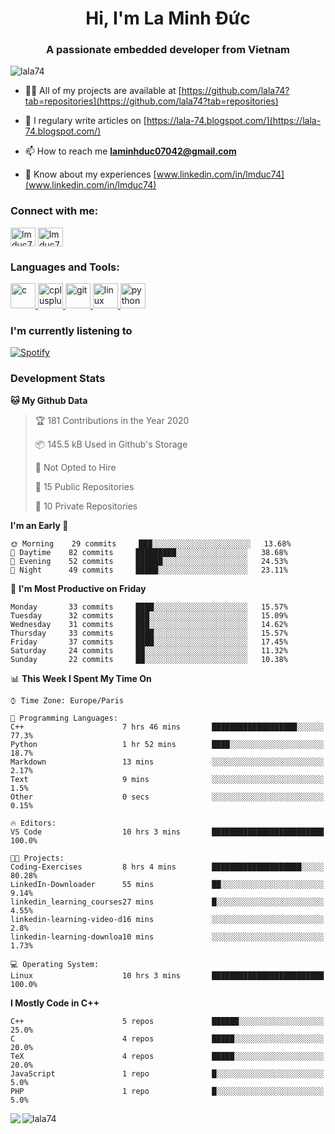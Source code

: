 <h1 align="center">Hi, I'm La Minh Đức</h1>
<h3 align="center">A passionate embedded developer from Vietnam</h3>

<p align="left"> <img src="https://komarev.com/ghpvc/?username=lala74&label=Profile%20views&color=0e75b6&style=flat"
                alt="lala74" /> </p>

- 👨‍💻 All of my projects are available at
[https://github.com/lala74?tab=repositories](https://github.com/lala74?tab=repositories)

- 📝 I regulary write articles on [https://lala-74.blogspot.com/](https://lala-74.blogspot.com/)

- 📫 How to reach me **laminhduc07042@gmail.com**

- 📄 Know about my experiences [www.linkedin.com/in/lmduc74](www.linkedin.com/in/lmduc74)

### Connect with me:
<p align="left">
        <a href="https://linkedin.com/in/lmduc74" target="blank"><img align="center"
                        src="https://cdn.jsdelivr.net/npm/simple-icons@3.0.1/icons/linkedin.svg" alt="lmduc74"
                        height="30" width="40" /></a>
        <a href="https://fb.com/lmduc74" target="blank"><img align="center"
                        src="https://cdn.jsdelivr.net/npm/simple-icons@3.0.1/icons/facebook.svg" alt="lmduc74"
                        height="30" width="40" /></a>
</p>

### Languages and Tools:
<p align="left"> <a href="https://www.cprogramming.com/" target="_blank"> <img
                        src="https://devicons.github.io/devicon/devicon.git/icons/c/c-original.svg" alt="c" width="40"
                        height="40" /> </a> <a href="https://www.w3schools.com/cpp/" target="_blank"> <img
                        src="https://devicons.github.io/devicon/devicon.git/icons/cplusplus/cplusplus-original.svg"
                        alt="cplusplus" width="40" height="40" /> </a> <a href="https://git-scm.com/" target="_blank">
                <img src="https://www.vectorlogo.zone/logos/git-scm/git-scm-icon.svg" alt="git" width="40"
                        height="40" /> </a> <a href="https://www.linux.org/" target="_blank"> <img
                        src="https://devicons.github.io/devicon/devicon.git/icons/linux/linux-original.svg" alt="linux"
                        width="40" height="40" /> </a> <a href="https://www.python.org" target="_blank"> <img
                        src="https://devicons.github.io/devicon/devicon.git/icons/python/python-original.svg"
                        alt="python" width="40" height="40" /> </a> </p>

### I'm currently listening to
[![Spotify](https://spotify-playing-git-master.lala74.vercel.app/api/spotify)](https://open.spotify.com/user/nrjaez36fdyqfexa07wju067g)


### Development Stats
<!--START_SECTION:waka-->
**🐱 My Github Data** 

> 🏆 181 Contributions in the Year 2020
 > 
> 📦 145.5 kB Used in Github's Storage 
 > 
> 🚫 Not Opted to Hire
 > 
> 📜 15 Public Repositories 
 > 
> 🔑 10 Private Repositories  
 > 
**I'm an Early 🐤** 

```text
🌞 Morning    29 commits     ███░░░░░░░░░░░░░░░░░░░░░░   13.68% 
🌆 Daytime    82 commits     █████████░░░░░░░░░░░░░░░░   38.68% 
🌃 Evening    52 commits     ██████░░░░░░░░░░░░░░░░░░░   24.53% 
🌙 Night      49 commits     █████░░░░░░░░░░░░░░░░░░░░   23.11%

```
📅 **I'm Most Productive on Friday** 

```text
Monday       33 commits     ████░░░░░░░░░░░░░░░░░░░░░   15.57% 
Tuesday      32 commits     ███░░░░░░░░░░░░░░░░░░░░░░   15.09% 
Wednesday    31 commits     ███░░░░░░░░░░░░░░░░░░░░░░   14.62% 
Thursday     33 commits     ████░░░░░░░░░░░░░░░░░░░░░   15.57% 
Friday       37 commits     ████░░░░░░░░░░░░░░░░░░░░░   17.45% 
Saturday     24 commits     ██░░░░░░░░░░░░░░░░░░░░░░░   11.32% 
Sunday       22 commits     ██░░░░░░░░░░░░░░░░░░░░░░░   10.38%

```


📊 **This Week I Spent My Time On** 

```text
⌚︎ Time Zone: Europe/Paris

💬 Programming Languages: 
C++                      7 hrs 46 mins       ███████████████████░░░░░░   77.3% 
Python                   1 hr 52 mins        ████░░░░░░░░░░░░░░░░░░░░░   18.7% 
Markdown                 13 mins             ░░░░░░░░░░░░░░░░░░░░░░░░░   2.17% 
Text                     9 mins              ░░░░░░░░░░░░░░░░░░░░░░░░░   1.5% 
Other                    0 secs              ░░░░░░░░░░░░░░░░░░░░░░░░░   0.15%

🔥 Editors: 
VS Code                  10 hrs 3 mins       █████████████████████████   100.0%

🐱‍💻 Projects: 
Coding-Exercises         8 hrs 4 mins        ████████████████████░░░░░   80.28% 
LinkedIn-Downloader      55 mins             ██░░░░░░░░░░░░░░░░░░░░░░░   9.14% 
linkedin_learning_courses27 mins             █░░░░░░░░░░░░░░░░░░░░░░░░   4.55% 
linkedin-learning-video-d16 mins             ░░░░░░░░░░░░░░░░░░░░░░░░░   2.8% 
linkedin-learning-downloa10 mins             ░░░░░░░░░░░░░░░░░░░░░░░░░   1.73%

💻 Operating System: 
Linux                    10 hrs 3 mins       █████████████████████████   100.0%

```

**I Mostly Code in C++** 

```text
C++                      5 repos             ██████░░░░░░░░░░░░░░░░░░░   25.0% 
C                        4 repos             █████░░░░░░░░░░░░░░░░░░░░   20.0% 
TeX                      4 repos             █████░░░░░░░░░░░░░░░░░░░░   20.0% 
JavaScript               1 repo              █░░░░░░░░░░░░░░░░░░░░░░░░   5.0% 
PHP                      1 repo              █░░░░░░░░░░░░░░░░░░░░░░░░   5.0%

```



<!--END_SECTION:waka-->


<img align="left" src="https://github-readme-stats-chi-rust.vercel.app/api?username=lala74&show_icons=true&hide_border=true" /> 

<img align="left"
src="https://github-readme-stats.vercel.app/api/top-langs?username=lala74&show_icons=true&locale=en&layout=compact&hide_border=true" alt="lala74" />  
